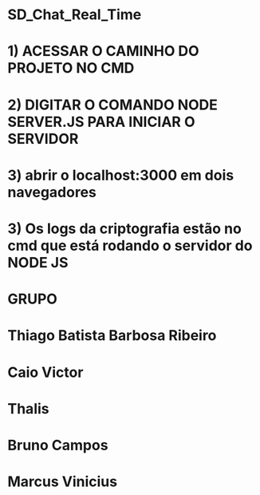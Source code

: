 # SD_Chat_Real_Time

# 1) ACESSAR O CAMINHO DO PROJETO NO CMD
# 2) DIGITAR O COMANDO NODE SERVER.JS PARA INICIAR O SERVIDOR
# 3) abrir o localhost:3000 em dois navegadores
# 3) Os logs da criptografia estão no cmd que está rodando o servidor do NODE JS


# GRUPO
# Thiago Batista Barbosa Ribeiro
# Caio Victor
# Thalis 
# Bruno Campos
# Marcus Vinicius